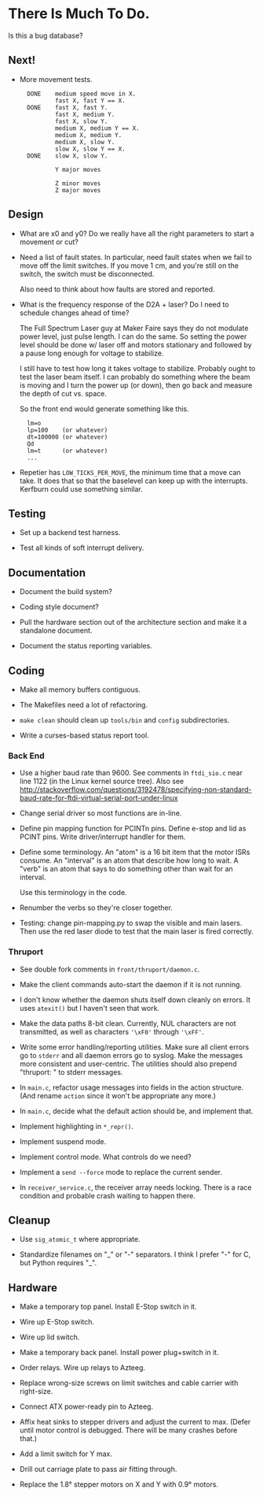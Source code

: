 # There Is Much To Do.

Is this a bug database?


## Next!

* More movement tests.

        DONE    medium speed move in X.
                fast X, fast Y == X.
        DONE    fast X, fast Y.
                fast X, medium Y.
                fast X, slow Y.
                medium X, medium Y == X.
                medium X, medium Y.
                medium X, slow Y.
                slow X, slow Y == X.
        DONE    slow X, slow Y.

                Y major moves

                Z minor moves
                Z major moves

## Design


* What are x0 and y0?  Do we really have all the right parameters to
  start a movement or cut?

* Need a list of fault  states.  In particular, need fault states when
  we  fail to move  off the  limit switches.   If you  move 1  cm, and
  you're still on the switch, the switch must be disconnected.

  Also need to think about how faults are stored and reported.

* What is the frequency response of the D2A + laser?  Do I need
  to schedule changes ahead of time?

  The Full Spectrum Laser guy at Maker Faire says they do not modulate
  power level, just pulse length.  I can do the same.  So setting the
  power level should be done w/ laser off and motors stationary and
  followed by a pause long enough for voltage to stabilize.
  
  I still have to test how long it takes voltage to stabilize.
  Probably ought to test the laser beam itself.  I can probably do
  something where the beam is moving and I turn the power up (or
  down), then go back and measure the depth of cut vs. space.
  
  So the front end would generate something like this.
  
        lm=o
        lp=100    (or whatever)
        dt=100000 (or whatever)
        Qd
        lm=t      (or whatever)
        ...

* Repetier has `LOW_TICKS_PER_MOVE`, the minimum time that a move can take.
  It does that so that the baselevel can keep up with the interrupts.
  Kerfburn could use something similar.


## Testing

+ Set up a backend test harness.

* Test all kinds of soft interrupt delivery.


## Documentation

* Document the build system?

* Coding style document?

* Pull the hardware section out of the architecture section and make
  it a standalone document.

* Document the status reporting variables.


## Coding

* Make all memory buffers contiguous.

* The Makefiles need a lot of refactoring.

* `make clean` should clean up `tools/bin` and `config` subdirectories.

* Write a curses-based status report tool.


### Back End

* Use a higher baud rate than 9600.  See comments in `ftdi_sio.c` near
  line 1122 (in the Linux kernel source tree).  Also see
  http://stackoverflow.com/questions/3192478/specifying-non-standard-baud-rate-for-ftdi-virtual-serial-port-under-linux

* Change serial driver so most functions are in-line.

* Define pin mapping function for PCINTn pins.  Define e-stop and lid
  as PCINT pins.  Write driver/interrupt handler for them.

* Define some terminology.  An "atom" is a 16 bit item that the motor
  ISRs consume.  An "interval" is an atom that describe how long to
  wait.  A "verb" is an atom that says to do something other than wait
  for an interval.
  
  Use this terminology in the code.

* Renumber the verbs so they're closer together.

* Testing: change pin-mapping.py to swap the visible and main lasers.
  Then use the red laser diode to test that the main laser is fired correctly.


### Thruport

* See double fork comments in `front/thruport/daemon.c`.

* Make the client commands auto-start the daemon if it is not running.

* I don't know whether the daemon shuts itself down cleanly on errors.
  It uses `atexit()` but I haven't seen that work.

* Make the data paths 8-bit clean.  Currently, NUL characters are not
  transmitted, as well as characters `'\xF0'` through `'\xFF'`.

* Write some error handling/reporting utilities.  Make sure all client
  errors go to `stderr` and all daemon errors go to syslog.  Make the
  messages more consistent and user-centric.  The utilities should also
  prepend "thruport: " to stderr messages.

* In `main.c`, refactor usage messages into fields in the action
  structure.  (And rename `action` since it won't be appropriate any
  more.)

* In `main.c`, decide what the default action should be, and implement
  that.

* Implement highlighting in `*_repr()`.

* Implement suspend mode.

* Implement control mode.  What controls do we need?

* Implement a `send --force` mode to replace the current sender.

* In `receiver_service.c`, the receiver array needs locking.  There is
  a race condition and probable crash waiting to happen there.


## Cleanup

* Use `sig_atomic_t` where appropriate.

* Standardize filenames on "\_" or "-" separators.  I think I prefer
  "-" for C, but Python requires "\_".


## Hardware

* Make a temporary top panel.  Install E-Stop switch in it.

* Wire up E-Stop switch.

* Wire up lid switch.

* Make a temporary back panel.  Install power plug+switch in it.

* Order relays.  Wire up relays to Azteeg.

* Replace wrong-size screws on limit switches and cable carrier with
  right-size.

* Connect ATX power-ready pin to Azteeg.

* Affix heat sinks to stepper drivers and adjust the current to max.
  (Defer until motor control is debugged.  There will be many crashes
  before that.)

* Add a limit switch for Y max.

* Drill out carriage plate to pass air fitting through.

* Replace the 1.8&deg; stepper motors on X and Y with 0.9&deg; motors.
